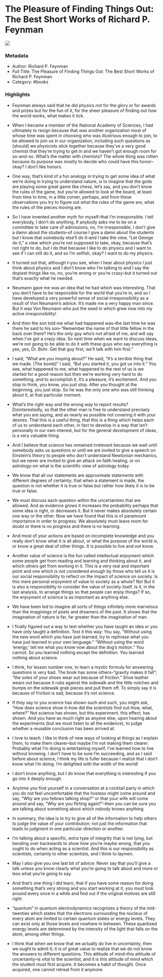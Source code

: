 # The Pleasure of Finding Things Out: The Best Short Works of Richard P. Feynman

![](https://images-na.ssl-images-amazon.com/images/I/71IMek541oL.jpg)

### Metadata

- Author: Richard P. Feynman
- Full Title: The Pleasure of Finding Things Out: The Best Short Works of Richard P. Feynman
- Category: #books
 
### Highlights

- Feynman always said that he did physics not for the glory or for awards and prizes but for the fun of it, for the sheer pleasure of finding out how the world works, what makes it tick.

- When I became a member of the National Academy of Sciences, I had ultimately to resign because that was another organization most of whose time was spent in choosing who was illustrious enough to join, to be allowed to join us in our organization, including such questions as [should] we physicists stick together because they’ve a very good chemist that they’re trying to get in and we haven’t got enough room for so-and-so. What’s the matter with chemists? The whole thing was rotten because its purpose was mostly to decide who could have this honor–okay? I don’t like honors.

- One way, that’s kind of a fun analogy in trying to get some idea of what we’re doing in trying to understand nature, is to imagine that the gods are playing some great game like chess, let’s say, and you don’t know the rules of the game, but you’re allowed to look at the board, at least from time to time, in a little corner, perhaps, and from these observations you try to figure out what the rules of the game are, what the rules of the pieces moving are.

- So I have invented another myth for myself–that I’m irresponsible. I tell everybody, I don’t do anything. If anybody asks me to be on a committee to take care of admissions, no, I’m irresponsible, I don’t give a damn about the students–of course I give a damn about the students but I know that somebody else’ll do it–and I take the view, “Let George do it,” a view which you’re not supposed to take, okay, because that’s not right to do, but I do that because I like to do physics and I want to see if I can still do it, and so I’m selfish, okay? I want to do my physics.

- It turned out that, although I–you see, when I hear about physics I just think about physics and I don’t know who I’m talking to and I say the dopiest things like no, no, you’re wrong or you’re crazy–but it turned out that’s exactly what he needed.

- Neumann gave me was an idea that he had which was interesting. That you don’t have to be responsible for the world that you’re in, and so I have developed a very powerful sense of social irresponsibility as a result of Von Neumann’s advice. It’s made me a very happy man since. But it was Von Neumann who put the seed in which grew now into my active irresponsibility!

- And then the son told me what had happened was–the last time he was there he said to his son–“Remember the name of that little fellow in the back over there? He’s the only guy who’s not afraid of me, and will say when I’ve got a crazy idea. So next time when we want to discuss ideas, we’re not going to be able to do it with these guys who say everything is yes, yes, Dr. Bohr. Get that guy first, we’ll talk with him first.”

- I said, “What are you moping about?” He said, “It’s a terrible thing that we made. [The bomb]” I said, “But you started it, you got us into it.” You see, what happened to me, what happened to the rest of us is we started for a good reason but then we’re working very hard to do something, and to accomplish it, it’s a pleasure, it’s excitement. And you stop to think, you know, you just stop. After you thought at the beginning, you just stop. So he was the only one who was still thinking about it, at that particular moment.

- What’s the right way and the wrong way to report results? Disinterestedly, so that the other man is free to understand precisely what you are saying, and as nearly as possible not covering it with your desires. That this is a useful thing, that this is a thing which helps each of us to understand each other, in fact to develop in a way that isn’t personally in our own interest, but for the general development of ideas, is a very valuable thing.

- And I believe that science has remained irrelevant because we wait until somebody asks us questions or until we are invited to give a speech on Einstein’s theory to people who don’t understand Newtonian mechanics, but we never are invited to give an attack on faith healing, or on astrology–on what is the scientific view of astrology today.

- We know that all our statements are approximate statements with different degrees of certainty; that when a statement is made, the question is not whether it is true or false but rather how likely it is to be true or false.

- We must discuss each question within the uncertainties that are allowed. And as evidence grows it increases the probability perhaps that some idea is right, or decreases it. But it never makes absolutely certain one way or the other. Now we have found that this is of paramount importance in order to progress. We absolutely must leave room for doubt or there is no progress and there is no learning.

- And most of your actions are based on incomplete knowledge and you really don’t know what it is all about, or what the purpose of the world is, or know a great deal of other things. It is possible to live and not know.

- Another value of science is the fun called intellectual enjoyment which some people get from reading and learning and thinking about it, and which others get from working in it. This is a very real and important point and one which is not considered enough by those who tell us it is our social responsibility to reflect on the impact of science on society. Is this mere personal enjoyment of value to society as a whole? No! But it is also a responsibility to consider the value of society itself. Is it, in the last analysis, to arrange things so that people can enjoy things? If so, the enjoyment of science is as important as anything else.

- We have been led to imagine all sorts of things infinitely more marvelous than the imaginings of poets and dreamers of the past. It shows that the imagination of nature is far, far greater than the imagination of man.

- I finally figured out a way to test whether you have taught an idea or you have only taught a definition. Test it this way: You say, “Without using the new word which you have just learned, try to rephrase what you have just learned in your own language.” “Without using the word ‘energy,’ tell me what you know now about the dog’s motion.” You cannot. So you learned nothing except the definition. You learned nothing about science.

- I think, for lesson number one, to learn a mystic formula for answering questions is very bad. The book has some others–“gravity makes it fall”; “the soles of your shoes wear out because of friction.” Shoe leather wears out because it rubs against the sidewalk and the little notches and bumps on the sidewalk grab pieces and pull them off. To simply say it is because of friction is sad, because it’s not science.

- If they say to you science has shown such and such, you might ask, “How does science show it–how did the scientists find out–how, what, where?” Not science has shown, but this experiment, this effect, has shown. And you have as much right as anyone else, upon hearing about the experiments (but we must listen to all the evidence), to judge whether a reusable conclusion has been arrived at.

- I love to teach. I like to think of new ways of looking at things as I explain them, to make them clearer–but maybe I’m not making them clearer. Probably what I’m doing is entertaining myself. I’ve learned how to live without knowing. I don’t have to be sure I’m succeeding, and as I said before about science, I think my life is fuller because I realize that I don’t know what I’m doing. I’m delighted with the width of the world!

- I don’t know anything, but I do know that everything is interesting if you go into it deeply enough.

- Anytime you find yourself in a conversation at a cocktail party in which you do not feel uncomfortable that the hostess might come around and say, “Why are you fellows talking shop?” or that your wife will come around and say, “Why are you flirting again?”–then you can be sure you are talking about something about which nobody knows anything.

- In summary, the idea is to try to give all of the information to help others to judge the value of your contribution; not just the information that leads to judgment in one particular direction or another.

- I’m talking about a specific, extra type of integrity that is not lying, but bending over backwards to show how you’re maybe wrong, that you ought to do when acting as a scientist. And this is our responsibility as scientists, certainly to other scientists, and I think to laymen.

- May I also give you one last bit of advice: Never say that you’ll give a talk unless you know clearly what you’re going to talk about and more or less what you’re going to say.

- And that’s one thing I did learn, that if you have some reason for doing something that’s very strong and you start working at it, you must look around every once in a while and find out if the original motives are still right.

- “quantum” in quantum electrodynamics recognizes a theory of the mid-twenties which states that the electrons surrounding the nucleus of every atom are limited to certain quantum states or energy levels. They can exist only at those levels and nowhere in between. These quantized energy levels are determined by the intensity of the light that falls on the atom, among other things.

- I think that when we know that we actually do live in uncertainty, then we ought to admit it; it is of great value to realize that we do not know the answers to different questions. This attitude of mind–this attitude of uncertainty–is vital to the scientist, and it is this attitude of mind which the student must first acquire. It becomes a habit of thought. Once acquired, one cannot retreat from it anymore.

